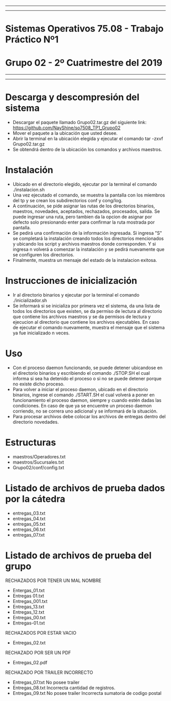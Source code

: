 ****************************************************************************************************************************************
****************************************************************************************************************************************
# Sistemas Operativos 75.08 - Trabajo Práctico Nº1
# Grupo 02 - 2º Cuatrimestre del 2019
****************************************************************************************************************************************
****************************************************************************************************************************************

# Descarga y descompresión del sistema
- Descargar el paquete llamado Grupo02.tar.gz del siguiente link: https://github.com/NayShine/so7508_TP1_Grupo02
- Mover el paquete a la ubicación que usted desee.
- Abrir la terminal en la ubicación elegida y ejecutar el comando tar -zxvf Grupo02.tar.gz
- Se obtendrá dentro de la ubicación los comandos y archivos maestros.



# Instalación
- Ubicado en el directorio elegido, ejecutar por la terminal el comando ./instalacion.sh
- Una vez ejecutado el comando, se muestra la pantalla con los miembros del tp y se crean los subdirectorios conf y cong/log.
- A continuación, se pide asignar las rutas de los directorios binarios, maestros, novedades, aceptados, rechazados, procesados, salida.
Se puede ingresar una ruta, pero tambien da la opcion de asignar por defecto solo presionando enter para confirmar la ruta mostrada por
pantalla.
- Se pedirá una confirmación de la información ingresada. Si ingresa "S" se completará la instalación creando todos los directorios
 mencionados y ubicando los script y archivos maestros donde corresponden. Y si ingresa n volverá a comenzar la instalación y se 
pedirá nuevamente que se configuren los directorios.
- Finalmente, muestra un mensaje del estado de la instalacion exitosa.




# Instrucciones de inicialización
- Ir al directorio binarios y ejecutar por la terminal el comando ./inicializador.sh
- Se informará si se inicializa por primera vez el sistema, da una lista de todos los directorios que existen, se da permiso de lectura
al directorio que contiene los archivos maestros y se da permisos de lectura y ejecucion al directorio que contiene los archivos ejecutables.
En caso de ejecutar el comando nuevamente, muestra el mensaje que el sistema ya fue inicializado n veces. 



# Uso
- Con el proceso daemon funcionando, se puede detener ubicandose en el directorio binarios y escribiendo el comando ./STOP.SH el cual informa 
si sea ha detenido el proceso o si no se puede detener porque no existe dicho proceso.
- Para volver a iniciar el proceso daemon, ubicado en el directorio binarios, ingrese el comando ./START.SH el cual volverá a poner en 
funcionamiento el proceso daemon, siempre y cuando estén dadas las condiciones. 
En caso de que ya se encuentre un proceso daemon corriendo, no se correra uno adicional y se informará de la situación.
- Para procesar archivos debe colocar los archivos de entregas dentro del directorio novedades.


# Estructuras
- maestros/Operadores.txt
- maestros/Sucursales.txt
- Grupo02/conf/config.txt

# Listado de archivos de prueba dados por la cátedra
- entregas_03.txt
- entregas_04.txt
- entregas_05.txt
- entregas_06.txt
- entregas_07.txt

# Listado de archivos de prueba del grupo
RECHAZADOS POR TENER UN MAL NOMBRE
- Entergas_01.txt
- Entregas 01.txt
- Entregas_001.txt
- Entregas_13.txt
- Entregas_12.txt
- Entregas_00.txt
- Entregas-01.txt

RECHAZADOS POR ESTAR VACIO
- Entregas_02.txt

RECHAZADO POR SER UN PDF
- Entregas_02.pdf

RECHAZADO POR TRAILER INCORRECTO
- Entregas_07.txt No posee trailer
- Entregas_08.txt Incorrecta cantidad de registros.
- Entregas_09.txt No posee trailer Incorrecta sumatoria de codigo postal

